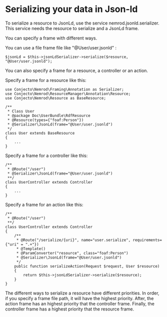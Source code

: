 Serializing your data in Json-ld
=====

To serialize a resource to JsonLd, use the service nemrod.jsonld.serializer.
This service needs the resource to serialize and a JsonLd frame.

You can specify a frame with different ways.

You can use a file frame file like "@User/user.jsonld" :

    $jsonLd = $this->jsonLdSerializer->serialize($resource, "@User/user.jsonld");

You can also specify a frame for a resource, a controller or an action.

Specify a frame for a resource like this:

    use Conjecto\Nemrod\Framing\Annotation as Serializer;
    use Conjecto\Nemrod\ResourceManager\Annotation\Resource;
    use Conjecto\Nemrod\Resource as BaseResource;
    
    /**
     * Class User
     * @package Doc\UserBundle\RdfResource
     * @Resource(types={"foaf:Person"})
     * @Serializer\JsonLd(frame="@User/user.jsonld")
     */
    class User extends BaseResource
    {
        ...
    }

Specify a frame for a controller like this:

    /**
     * @Route("/user")
     * @Serializer\JsonLd(frame="@User/user.jsonld")
     **/
    class UserController extends Controller
    {
        ...
    }

Specify a frame for an action like this:

    /**
     * @Route("/user")
     **/
    class UserController extends Controller
    {
        /**
         * @Route("/serialize/{uri}", name="user.serialize", requirements={"uri" = ".+"})
         * @Template()
         * @ParamConverter("resource", class="foaf:Person")
         * @Serializer\JsonLd(frame="@User/user.jsonld")
         */
        public function serializeAction(Request $request, User $resource)
        {
            return $this->jsonLdSerializer->serialize($resource);
        }
    }

The different ways to serialize a resource have different priorities. In order, if you specify a frame file path, it will have the highest priority.
After, the action frame has an highest priority that the controller frame. Finally, the controller frame has a highest priority that the resource frame.
